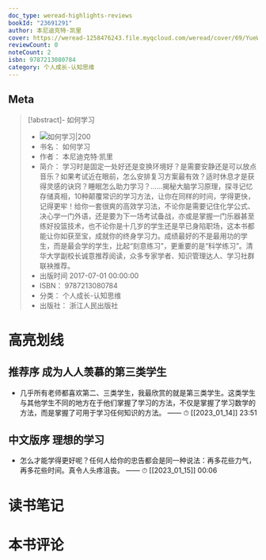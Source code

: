 ```yaml
---
doc_type: weread-highlights-reviews
bookId: "23691291"
author: 本尼迪克特·凯里
cover: https://weread-1258476243.file.myqcloud.com/weread/cover/69/YueWen_23691291/t7_YueWen_23691291.jpg
reviewCount: 0
noteCount: 2
isbn: 9787213080784
category: 个人成长-认知思维
---
```

## Meta
> [!abstract]- 如何学习
> - ![ 如何学习|200](https://weread-1258476243.file.myqcloud.com/weread/cover/69/YueWen_23691291/t7_YueWen_23691291.jpg)
> - 书名： 如何学习
> - 作者： 本尼迪克特·凯里
> - 简介： 学习时是固定一处好还是变换环境好？是需要安静还是可以放点音乐？如果考试近在眼前，怎么安排复习方案最有效？适时休息才是获得灵感的诀窍？睡眠怎么助力学习？……揭秘大脑学习原理，探寻记忆存储真相，10种颠覆常识的学习方法，让你在同样的时间，学得更快，记得更牢！给你一套很爽的高效学习法，不论你是需要记住化学公式、决心学一门外语，还是要为下一场考试备战，亦或是掌握一门乐器甚至练好投篮技术，也不论你是十几岁的学生还是早已身陷职场，这本书都能让你如获至宝，成就你的终身学习力。成绩最好的不是最用功的学生，而是最会学的学生，比起“刻意练习”，更重要的是“科学练习”。清华大学副校长诚意推荐阅读，众多专家学者、知识管理达人、学习社群联袂推荐。
> - 出版时间 2017-07-01 00:00:00
> - ISBN： 9787213080784
> - 分类： 个人成长-认知思维
> - 出版社： 浙江人民出版社

# 高亮划线

## 推荐序 成为人人羡慕的第三类学生

- 几乎所有老师都喜欢第二、三类学生，我最欣赏的就是第三类学生。这类学生与其他学生不同的地方在于他们掌握了学习的方法，不仅是掌握了学习数学的方法，而是掌握了可用于学习任何知识的方法。  —— ⏱ [[2023_01_14]] 23:51

## 中文版序 理想的学习

- 怎么才能学得更好呢？任何人给你的忠告都会是同一种说法：再多花些力气，再多花些时间。真令人头疼沮丧。  —— ⏱ [[2023_01_15]] 00:06

# 读书笔记

# 本书评论
